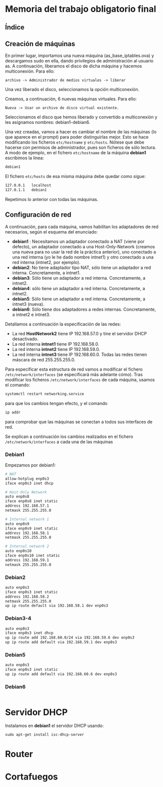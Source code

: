 # Memoria del trabajo obligatorio final

## Índice

## Creación de máquinas

En primer lugar, importamos una nueva máquina (as_base_iptables.ova) y descargamos sudo en ella, dando privilegios de administración al usuario as. A continuación, liberamos el disco de dicha máquina y hacemos multiconexión. Para ello:
```
archivo -> Administrador de medios virtuales -> liberar
```
Una vez liberado el disco, seleccionamos la opción multiconexión.

Creamos, a continuación, 6 nuevas máquinas virtuales. Para ello:
```
Nueva -> Usar un archivo de disco virtual existente. 
```
Seleccionamos el disco que hemos liberado y convertido a multiconexión y les asignamos nombres: debian1-debian6. 

Una vez creadas, vamos a hacer es cambiar el nombre de las máquinas (lo que aparece en el prompt) para poder distinguirlas mejor. Esto se hace modificando los ficheros ```etc/hostname``` y ```etc/hosts```. Nótese que debe hacerse con permisos de administrador, pues son ficheros de sólo lectura. A modo de ejemplo, en el fichero `etc/hostname` de la máquina **debian1** escribimos la línea:

```bash 
debian1
```

El fichero `etc/hosts` de esa misma máquina debe quedar como sigue:

```bash
127.0.0.1   localhost
127.0.1.1   debian1
```

Repetimos lo anterior con todas las máquinas. 


## Configuración de red

A continuación, para cada máquina, vamos habilitan los adaptadores de red necesarios, según el esquema del enunciado: 
- **debian1** : Necesitamos un adaptador conectado a NAT (viene por defecto), un adaptador conectado a una Host-Only-Network (creamos una nueva para no usar la red de la práctica anterior), uno conectado a una red interna (yo le he dado nombre intnet1) y otro conectado a una red interna (intnet2, por ejemplo).
- **debian2**: No tiene adaptador tipo NAT, sólo tiene un adaptador a red interna. Concretamente, a intnet1.
- **debian3**: Sólo tiene un adaptador a red interna. Concretamente, a intnet2.
- **debian4**: sólo tiene un adaptador a red interna. Concretamente, a intnet2.
- **debian5**: Sólo tiene un adaptador a red interna. Concretamente, a intnet3 (nueva).
- **debian6**: Sólo tiene dos adaptadores a redes internas. Concretamente, a intnet2 e intnet3. 

Detallamos a continuación la especificación de las redes:
- La red **HostNetwork2** tiene IP 192.168.57.0 y tine el servidor DHCP desactivado.
- La red interna **intnet1** tiene IP 192.168.58.0.
- La red interna **intnet2** tiene IP 192.168.59.0.
- La red interna **intnet3** tiene IP 192.168.60.0.
Todas las redes tienen máscara de red 255.255.255.0.

Para especificar esta estructura de red vamos a modificar el fichero `/etc/network/interfaces` (se especificará más adelante cómo). 
Tras modificar los ficheros `/etc/network/interfaces` de cada máquina, usamos el comando:
```bash
systemctl restart networking.service
```
para que los cambios tengan efecto, y el comando 
```bash
ip addr
```
para comprobar que las máquinas se conectan a todos sus interfaces de red.

Se explican a continuación los cambios realizados en el fichero `/etc/network/interfaces` a cada una de las máquinas

### Debian1
Empezamos por debian1:
```bash
# NAT
allow-hotplug enp0s3
iface enp0s3 inet dhcp

# Host-Only Network
auto enp0s8
iface enp0s8 inet static
address 192.168.57.1
netmask 255.255.255.0

# Internal network 1
auto enp0s9
iface enp0s9 inet static
address 192.168.58.1
netmask 255.255.255.0

# Internal network 2
auto enp0s10
iface enp0s10 inet static
address 192.168.59.1
netmask 255.255.255.0
```

### Debian2

```bash
auto enp0s3
iface enp0s3 inet static
address 192.168.58.2
netmask 255.255.255.0
up ip route default via 192.168.58.1 dev enp0s3
```

### Debian3-4

```bash
auto enp0s3
iface enp0s3 inet dhcp
up ip route add 192.168.60.0/24 via 192.168.59.6 dev enp0s3
up ip route add default via 192.168.59.1 dev enp0s3
```

### Debian5

```bash
auto enp0s3
iface enp0s3 inet static
up ip route add default via 192.168.60.6 dev enp0s3
```

### Debian6

```bash

```

# Servidor DHCP

Instalamos en **debian1** el servidor DHCP usando:

```
sudo apt-get install isc-dhcp-server
```

# Router


# Cortafuegos

